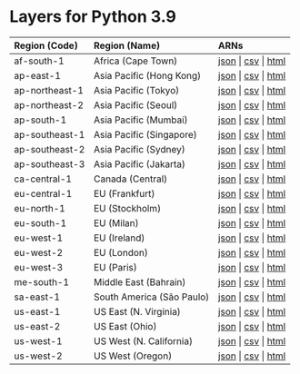 # Layers for Python 3.9


| Region (Code) | Region (Name)| ARNs|
| :------------- |:--------|:--------|
| af-south-1 |Africa (Cape Town)| [json](https://api.klayers.cloud//api/v2/p3.9/layers/latest/af-south-1/json) \| [csv](https://api.klayers.cloud//api/v2/p3.9/layers/latest/af-south-1/csv) \| [html](https://api.klayers.cloud//api/v2/p3.9/layers/latest/af-south-1/html)|
| ap-east-1 | Asia Pacific (Hong Kong)| [json](https://api.klayers.cloud//api/v2/p3.9/layers/latest/ap-east-1/json) \| [csv](https://api.klayers.cloud//api/v2/p3.9/layers/latest/ap-east-1/csv) \| [html](https://api.klayers.cloud//api/v2/p3.9/layers/latest/ap-east-1/html)|
| ap-northeast-1 |Asia Pacific (Tokyo)| [json](https://api.klayers.cloud//api/v2/p3.9/layers/latest/ap-northeast-1/json) \| [csv](https://api.klayers.cloud//api/v2/p3.9/layers/latest/ap-northeast-1/csv) \| [html](https://api.klayers.cloud//api/v2/p3.9/layers/latest/ap-northeast-1/html)|
| ap-northeast-2 |Asia Pacific (Seoul)| [json](https://api.klayers.cloud//api/v2/p3.9/layers/latest/ap-northeast-2/json) \| [csv](https://api.klayers.cloud//api/v2/p3.9/layers/latest/ap-northeast-2/csv) \| [html](https://api.klayers.cloud//api/v2/p3.9/layers/latest/ap-northeast-2/html)|
| ap-south-1 |Asia Pacific (Mumbai)| [json](https://api.klayers.cloud//api/v2/p3.9/layers/latest/ap-south-1/json) \| [csv](https://api.klayers.cloud//api/v2/p3.9/layers/latest/ap-south-1/csv) \| [html](https://api.klayers.cloud//api/v2/p3.9/layers/latest/ap-south-1/html)|
| ap-southeast-1 |Asia Pacific (Singapore)| [json](https://api.klayers.cloud//api/v2/p3.9/layers/latest/ap-southeast-1/json) \| [csv](https://api.klayers.cloud//api/v2/p3.9/layers/latest/ap-southeast-1/csv) \| [html](https://api.klayers.cloud//api/v2/p3.9/layers/latest/ap-southeast-1/html)|
| ap-southeast-2 |Asia Pacific (Sydney)| [json](https://api.klayers.cloud//api/v2/p3.9/layers/latest/ap-southeast-2/json) \| [csv](https://api.klayers.cloud//api/v2/p3.9/layers/latest/ap-southeast-2/csv) \| [html](https://api.klayers.cloud//api/v2/p3.9/layers/latest/ap-southeast-2/html)|
| ap-southeast-3 |Asia Pacific (Jakarta)| [json](https://api.klayers.cloud//api/v2/p3.9/layers/latest/ap-southeast-3/json) \| [csv](https://api.klayers.cloud//api/v2/p3.9/layers/latest/ap-southeast-3/csv) \| [html](https://api.klayers.cloud//api/v2/p3.9/layers/latest/ap-southeast-3/html)|
| ca-central-1 |Canada (Central)| [json](https://api.klayers.cloud//api/v2/p3.9/layers/latest/ca-central-1/json) \| [csv](https://api.klayers.cloud//api/v2/p3.9/layers/latest/ca-central-1/csv) \| [html](https://api.klayers.cloud//api/v2/p3.9/layers/latest/ca-central-1/html)|
| eu-central-1 |EU (Frankfurt)| [json](https://api.klayers.cloud//api/v2/p3.9/layers/latest/eu-central-1/json) \| [csv](https://api.klayers.cloud//api/v2/p3.9/layers/latest/eu-central-1/csv) \| [html](https://api.klayers.cloud//api/v2/p3.9/layers/latest/eu-central-1/html)|
| eu-north-1 |EU (Stockholm)| [json](https://api.klayers.cloud//api/v2/p3.9/layers/latest/eu-north-1/json) \| [csv](https://api.klayers.cloud//api/v2/p3.9/layers/latest/eu-north-1/csv) \| [html](https://api.klayers.cloud//api/v2/p3.9/layers/latest/eu-north-1/html)|
| eu-south-1 |EU (Milan)| [json](https://api.klayers.cloud//api/v2/p3.9/layers/latest/eu-south-1/json) \| [csv](https://api.klayers.cloud//api/v2/p3.9/layers/latest/eu-south-1/csv) \| [html](https://api.klayers.cloud//api/v2/p3.9/layers/latest/eu-south-1/html)|
| eu-west-1 |EU (Ireland)| [json](https://api.klayers.cloud//api/v2/p3.9/layers/latest/eu-west-1/json) \| [csv](https://api.klayers.cloud//api/v2/p3.9/layers/latest/eu-west-1/csv) \| [html](https://api.klayers.cloud//api/v2/p3.9/layers/latest/eu-west-1/html)|
| eu-west-2 |EU (London)| [json](https://api.klayers.cloud//api/v2/p3.9/layers/latest/eu-west-2/json) \| [csv](https://api.klayers.cloud//api/v2/p3.9/layers/latest/eu-west-2/csv) \| [html](https://api.klayers.cloud//api/v2/p3.9/layers/latest/eu-west-2/html)|
| eu-west-3 |EU (Paris)| [json](https://api.klayers.cloud//api/v2/p3.9/layers/latest/eu-west-3/json) \| [csv](https://api.klayers.cloud//api/v2/p3.9/layers/latest/eu-west-3/csv) \| [html](https://api.klayers.cloud//api/v2/p3.9/layers/latest/eu-west-3/html)|
| me-south-1 |Middle East (Bahrain)| [json](https://api.klayers.cloud//api/v2/p3.9/layers/latest/me-south-1/json) \| [csv](https://api.klayers.cloud//api/v2/p3.9/layers/latest/me-south-1/csv) \| [html](https://api.klayers.cloud//api/v2/p3.9/layers/latest/me-south-1/html)|
| sa-east-1 |South America (São Paulo)| [json](https://api.klayers.cloud//api/v2/p3.9/layers/latest/sa-east-1/json) \| [csv](https://api.klayers.cloud//api/v2/p3.9/layers/latest/sa-east-1/csv) \| [html](https://api.klayers.cloud//api/v2/p3.9/layers/latest/sa-east-1/html)|
| us-east-1 |US East (N. Virginia)| [json](https://api.klayers.cloud//api/v2/p3.9/layers/latest/us-east-1/json) \| [csv](https://api.klayers.cloud//api/v2/p3.9/layers/latest/us-east-1/csv) \| [html](https://api.klayers.cloud//api/v2/p3.9/layers/latest/us-east-1/html)|
| us-east-2 |US East (Ohio)| [json](https://api.klayers.cloud//api/v2/p3.9/layers/latest/us-east-2/json) \| [csv](https://api.klayers.cloud//api/v2/p3.9/layers/latest/us-east-2/csv) \| [html](https://api.klayers.cloud//api/v2/p3.9/layers/latest/us-east-2/html)|
| us-west-1 |US West (N. California)| [json](https://api.klayers.cloud//api/v2/p3.9/layers/latest/us-west-1/json) \| [csv](https://api.klayers.cloud//api/v2/p3.9/layers/latest/us-west-1/csv) \| [html](https://api.klayers.cloud//api/v2/p3.9/layers/latest/us-west-1/html)|
| us-west-2 |US West (Oregon)| [json](https://api.klayers.cloud//api/v2/p3.9/layers/latest/us-west-2/json) \| [csv](https://api.klayers.cloud//api/v2/p3.9/layers/latest/us-west-2/csv) \| [html](https://api.klayers.cloud//api/v2/p3.9/layers/latest/us-west-2/html)|